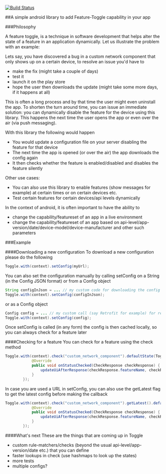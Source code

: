 [![Build Status](https://travis-ci.org/triveous/Feature-Toggle.svg?branch=master)](https://travis-ci.org/triveous/Feature-Toggle)

##A simple android library to add Feature-Toggle capability in your app 

###Philosophy

A feature toggle, is a technique in software development that helps alter the state of a feature in an application dynamically. Let us illustrate the problem with an example:

Lets say, you have discovered a bug in a custom network component that only shows up on a certain device, to resolve an issue you'd have to
- make the fix (might take a couple of days)
- test it
- launch it on the play store
- hope the user then downloads the update (might take some more days, if it happens at all)

This is often a long process and by that time the user might even uninstall the app. To shorten the turn around time, you can issue an immediate solution: you can dynamically disable the feature for the device using this library. This happens the next time the user opens the app or even over the air (via push messaging).

With this library the following would happen
- You would update a configuration file on your server disabling the feature for that device
- The next time the app is opened (or over the air) the app downloads the config again
- It then checks whether the feature is enabled/disabled and disables the feature silently

Other use cases:
- You can also use this library to enable features (show messages for example) at certain times or on certain devices etc.
- Test certain features for certain devices/api levels dynamically

In the context of android, it is often important to have the ability to 
- change the capability/featureset of an app in a live environment
- change the capability/featureset of an app based on api-level/app-version/date/device-model/device-manufacturer and other such parameters

###Example

####Downloading a new configuration
To download a new configuration please do the following
```java
Toggle.with(context).setConfig(myUrl);
```

You can also set the configuration manually by calling setConfig on a String (in the Config JSON format) or from a Config object
```java
String configInJson = ... // my custom code for downloading the config from my server and retrieving it as a json
Toggle.with(context).setConfig(configInJson);
```
or as a Config object
```java
Config config = ... // my custom call (say Retrofit for example) for retrieveing the config from my server
Toggle.with(context).setConfig(config);
```

Once setConfig is called (in any form) the config is then cached locally, so you can always check for a feature later

####Checking for a feature
You can check for a feature using the check method
```java
Toggle.with(context).check("custom_network_component").defaultState(Toggle.ENABLED).start(new cc.soham.toggle.callbacks.Callback() {
            @Override
            public void onStatusChecked(CheckResponse checkResponse) {
                updateUiAfterResponse(checkResponse.featureName, checkResponse.state, checkResponse.featureMetaData, checkResponse.ruleMetadata, checkResponse.cached);
            }
        });
```

In case you are used a URL in setConfig, you can also use the getLatest flag to get the latest config before making the callback
```java
Toggle.with(context).check("custom_network_component").getLatest().defaultState(Toggle.ENABLED).start(new cc.soham.toggle.callbacks.Callback() {
            @Override
            public void onStatusChecked(CheckResponse checkResponse) {
                updateUiAfterResponse(checkResponse.featureName, checkResponse.state, checkResponse.featureMetaData, checkResponse.ruleMetadata, checkResponse.cached);
            }
        });
```        

####What's next
These are the things that are coming up in Toggle
- custom rule-matchers/checks (beyond the usual api-level/app-version/date etc.) that you can define
- faster lookups in check (use hashmaps to look up the states)
- more tests
- multiple configs?

